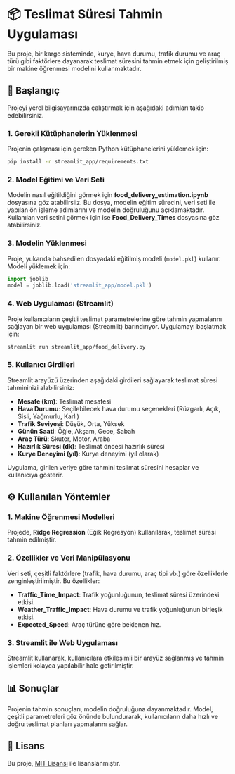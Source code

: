 # 📦 Teslimat Süresi Tahmin Uygulaması

Bu proje, bir kargo sisteminde, kurye, hava durumu, trafik durumu ve araç türü gibi faktörlere dayanarak teslimat süresini tahmin etmek için geliştirilmiş bir makine öğrenmesi modelini kullanmaktadır.

## 🚀 Başlangıç

Projeyi yerel bilgisayarınızda çalıştırmak için aşağıdaki adımları takip edebilirsiniz.

### 1. Gerekli Kütüphanelerin Yüklenmesi

Projenin çalışması için gereken Python kütüphanelerini yüklemek için:

```bash
pip install -r streamlit_app/requirements.txt
```

### 2. Model Eğitimi ve Veri Seti

Modelin nasıl eğitildiğini görmek için **food_delivery_estimation.ipynb** dosyasına göz atabilirsiiz. Bu dosya, modelin eğitim sürecini, veri seti ile yapılan ön işleme adımlarını ve modelin doğruluğunu açıklamaktadır. Kullanılan veri setini görmek için ise **Food_Delivery_Times**  dosyasına göz atabilirsiniz.

### 3. Modelin Yüklenmesi

Proje,  yukarıda bahsedilen dosyadaki eğitilmiş modeli (`model.pkl`) kullanır. Modeli yüklemek için:

```python
import joblib
model = joblib.load('streamlit_app/model.pkl')
```

### 4. Web Uygulaması (Streamlit)

Proje kullanıcıların çeşitli teslimat parametrelerine göre tahmin yapmalarını sağlayan bir web uygulaması (Streamlit) barındırıyor. Uygulamayı başlatmak için:

```bash
streamlit run streamlit_app/food_delivery.py
```

### 5. Kullanıcı Girdileri

Streamlit arayüzü üzerinden aşağıdaki girdileri sağlayarak teslimat süresi tahmininizi alabilirsiniz:
- **Mesafe (km)**: Teslimat mesafesi
- **Hava Durumu**: Seçilebilecek hava durumu seçenekleri (Rüzgarlı, Açık, Sisli, Yağmurlu, Karlı)
- **Trafik Seviyesi**: Düşük, Orta, Yüksek
- **Günün Saati**: Öğle, Akşam, Gece, Sabah
- **Araç Türü**: Skuter, Motor, Araba
- **Hazırlık Süresi (dk)**: Teslimat öncesi hazırlık süresi
- **Kurye Deneyimi (yıl)**: Kurye deneyimi (yıl olarak)

Uygulama, girilen veriye göre tahmini teslimat süresini hesaplar ve kullanıcıya gösterir.

## ⚙️ Kullanılan Yöntemler

### 1. **Makine Öğrenmesi Modelleri**
Projede, **Ridge Regression** (Eğik Regresyon) kullanılarak, teslimat süresi tahmin edilmiştir.

### 2. **Özellikler ve Veri Manipülasyonu**
Veri seti, çeşitli faktörlere (trafik, hava durumu, araç tipi vb.) göre özelliklerle zenginleştirilmiştir. Bu özellikler:
- **Traffic_Time_Impact**: Trafik yoğunluğunun, teslimat süresi üzerindeki etkisi.
- **Weather_Traffic_Impact**: Hava durumu ve trafik yoğunluğunun birleşik etkisi.
- **Expected_Speed**: Araç türüne göre beklenen hız.

### 3. **Streamlit ile Web Uygulaması**
Streamlit kullanarak, kullanıcılara etkileşimli bir arayüz sağlanmış ve tahmin işlemleri kolayca yapılabilir hale getirilmiştir.

## 📊 Sonuçlar

Projenin tahmin sonuçları, modelin doğruluğuna dayanmaktadır. Model, çeşitli parametreleri göz önünde bulundurarak, kullanıcıların daha hızlı ve doğru teslimat planları yapmalarını sağlar.

## 📝 Lisans

Bu proje, [MIT Lisansı](https://opensource.org/licenses/MIT) ile lisanslanmıştır.
